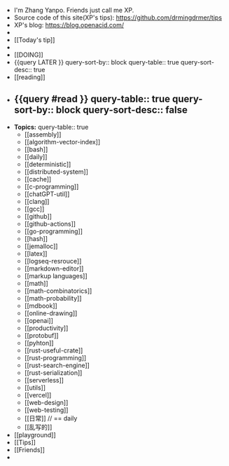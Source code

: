 - I'm Zhang Yanpo. Friends just call me XP.
- Source code of this site(XP's tips): https://github.com/drmingdrmer/tips
- XP's blog: https://blog.openacid.com/
-
- [[Today's tip]]
-
- [[DOING]]
- {{query LATER }}
  query-sort-by:: block
  query-table:: true
  query-sort-desc:: true
- [[reading]]
- {{query #read }}
  query-table:: true
  query-sort-by:: block
  query-sort-desc:: false
	-
- **Topics:**
  query-table:: true
	- [[assembly]]
	- [[algorithm-vector-index]]
	- [[bash]]
	- [[daily]]
	- [[deterministic]]
	- [[distributed-system]]
	- [[cache]]
	- [[c-programming]]
	- [[chatGPT-util]]
	- [[clang]]
	- [[gcc]]
	- [[github]]
	- [[github-actions]]
	- [[go-programming]]
	- [[hash]]
	- [[jemalloc]]
	- [[latex]]
	- [[logseq-resrouce]]
	- [[markdown-editor]]
	- [[markup languages]]
	- [[math]]
	- [[math-combinatorics]]
	- [[math-probability]]
	- [[mdbook]]
	- [[online-drawing]]
	- [[openai]]
	- [[productivity]]
	- [[protobuf]]
	- [[pyhton]]
	- [[rust-useful-crate]]
	- [[rust-programming]]
	- [[rust-search-engine]]
	- [[rust-serialization]]
	- [[serverless]]
	- [[utils]]
	- [[vercel]]
	- [[web-design]]
	- [[web-testing]]
	- [[日常]] // == daily
	- [[乱写的]]
- [[playground]]
- [[Tips]]
- [[Friends]]
-